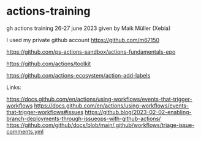 # actions-training
gh actions training 26-27 june 2023 given by Maik Müller (Xebia)

I used my private github account https://github.com/m67150


https://github.com/ps-actions-sandbox/actions-fundamentals-epo

https://github.com/actions/toolkit

https://github.com/actions-ecosystem/action-add-labels


Links:

https://docs.github.com/en/actions/using-workflows/events-that-trigger-workflows
https://docs.github.com/en/actions/using-workflows/events-that-trigger-workflows#issues
https://github.blog/2023-02-02-enabling-branch-deployments-through-issueops-with-github-actions/
https://github.com/github/docs/blob/main/.github/workflows/triage-issue-comments.yml
